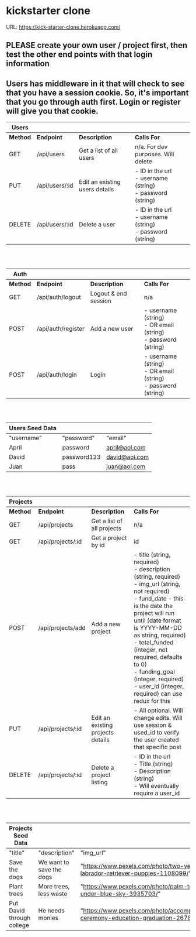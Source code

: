 # kickstarter clone

URL: https://kick-starter-clone.herokuapp.com/

## PLEASE create your own user / project first, then test the other end points with that login information

## Users has middleware in it that will check to see that you have a session cookie. So, it's important that you go through auth first. Login or register will give you that cookie.

| Users      |                |                                |                                                                   |
| ---------- | -------------- | ------------------------------ | ----------------------------------------------------------------- |
| **Method** | **Endpoint**   | **Description**                | **Calls For**                                                     |  |
| GET        | /api/users     | Get a list of all users        | n/a. For dev purposes. Will delete                                |
| PUT        | /api/users/:id | Edit an existing users details | - ID in the url <br/>- username (string)<br/> - password (string) |
| DELETE     | /api/users/:id | Delete a user                  | - ID in the url<br/> - username (string)<br/> - password (string) |

<br/>
<br/>

| Auth       |                    |                      |                                                                       |
| ---------- | ------------------ | -------------------- | --------------------------------------------------------------------- |
| **Method** | **Endpoint**       | **Description**      | **Calls For**                                                         |
| GET        | /api/auth/logout   | Logout & end session | n/a                                                                   |
| POST       | /api/auth/register | Add a new user       | - username (string)<br/> - OR email (string)<br/> - password (string) |
| POST       | /api/auth/login    | Login                | - username (string)<br/> - OR email (string)<br/> - password (string) |

<br/>
<br/>

| Users Seed Data |             |               |
| --------------- | ----------- | ------------- |
| "username"      | "password"  | "email"       |
| April           | password    | april@aol.com |
| David           | password123 | david@aol.com |
| Juan            | pass        | juan@aol.com  |

<br/>
<br/>

| Projects   |                   |                                   |                                                                                                                                                                                                                                                                                                                                                                                       |
| ---------- | ----------------- | --------------------------------- | ------------------------------------------------------------------------------------------------------------------------------------------------------------------------------------------------------------------------------------------------------------------------------------------------------------------------------------------------------------------------------------- |
| **Method** | **Endpoint**      | **Description**                   | **Calls For**                                                                                                                                                                                                                                                                                                                                                                         |
| GET        | /api/projects     | Get a list of all projects        | n/a                                                                                                                                                                                                                                                                                                                                                                                   |
| GET        | /api/projects/:id | Get a project by id               | id                                                                                                                                                                                                                                                                                                                                                                                    |
| POST       | /api/projects/add | Add a new project                 | - title (string, required)<br/> - description (string, required)<br/> - img_url (string, not required)<br/> - fund_date - this is the date the project will run until (date format is YYYY-MM-DD as string, required) <br/> - total_funded (integer, not required, defaults to 0) <br/> - funding_goal (integer, required) <br/> - user_id (integer, required) can use redux for this |
| PUT        | /api/projects/:id | Edit an existing projects details | - All optional. Will change edits. Will use session & used_id to verify the user created that specific post                                                                                                                                                                                                                                                                           |
| DELETE     | /api/projects/:id | Delete a project listing          | - ID in the url<br/> - Title (string)<br/> - Description (string)<br/> - Will eventually require a user_id                                                                                                                                                                                                                                                                            |

<br/>
<br/>

| Projects Seed Data        |                          |                                                                                     |              |                |                |           |
| ------------------------- | ------------------------ | ----------------------------------------------------------------------------------- | ------------ | -------------- | -------------- | --------- |
| "title"                   | "description"            | "img_url"                                                                           | "fund_date"  | "total_funded" | "funding_goal" | "user_id" |
| Save the dogs             | We want to save the dogs | "https://www.pexels.com/photo/two-yellow-labrador-retriever-puppies-1108099/"       | "2021-12-30" | 3000           | 15000          | 1         |
| Plant trees               | More trees, less waste   | "https://www.pexels.com/photo/palm-trees-under-blue-sky-3935703/"                   | "2021-06-10" | 1000           | 10000          | 2         |
| Put David through college | He needs monies          | "https://www.pexels.com/photo/accomplishment-ceremony-education-graduation-267885/" | "2020-12-03" | 100            | 5000           | 3         |
